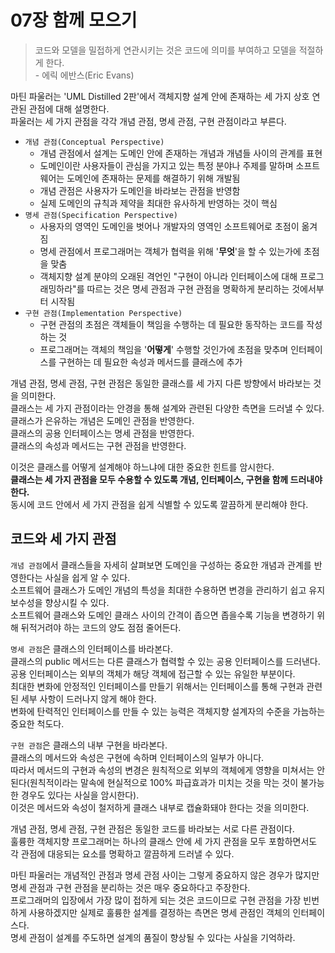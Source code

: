 # 07장 함께 모으기

> 코드와 모델을 밀접하게 연관시키는 것은 코드에 의미를 부여하고 모델을 적절하게 한다.  
> \- 에릭 에반스(Eric Evans)

마틴 파울러는 'UML Distilled 2판'에서 객체지향 설계 안에 존재하는 세 가지 상호 연관된 관점에 대해 설명한다.  
파울러는 세 가지 관점을 각각 개념 관점, 명세 관점, 구현 관점이라고 부른다.

- `개념 관점(Conceptual Perspective)`
  - 개념 관점에서 설계는 도메인 안에 존재하는 개념과 개념들 사이의 관계를 표현
  - 도메인이란 사용자들이 관심을 가지고 있는 특정 분야나 주제를 말하며 소프트웨어는 도메인에 존재하는 문제를 해결하기 위해 개발됨
  - 개념 관점은 사용자가 도메인을 바라보는 관점을 반영함
  - 실제 도메인의 규칙과 제약을 최대한 유사하게 반영하는 것이 핵심
- `명세 관점(Specification Perspective)`
  - 사용자의 영역인 도메인을 벗어나 개발자의 영역인 소프트웨어로 초점이 옮겨짐
  - 명세 관점에서 프로그래머는 객체가 협력을 위해 '**무엇**'을 할 수 있는가에 초점을 맞춤
  - 객체지향 설계 분야의 오래된 격언인 "구현이 아니라 인터페이스에 대해 프로그래밍하라"를 따르는 것은 명세 관점과 구현 관점을 명확하게 분리하는 것에서부터 시작됨
- `구현 관점(Implementation Perspective)`
  - 구현 관점의 초점은 객체들이 책임을 수행하는 데 필요한 동작하는 코드를 작성하는 것
  - 프로그래머는 객체의 책임을 '**어떻게**' 수행할 것인가에 초점을 맞추며 인터페이스를 구현하는 데 필요한 속성과 메서드를 클래스에 추가

개념 관점, 명세 관점, 구현 관점은 동일한 클래스를 세 가지 다른 방향에서 바라보는 것을 의미한다.  
클래스는 세 가지 관점이라는 안경을 통해 설계와 관련된 다양한 측면을 드러낼 수 있다.  
클래스가 은유하는 개념은 도메인 관점을 반영한다.  
클래스의 공용 인터페이스는 명세 관점을 반영한다.  
클래스의 속성과 메서드는 구현 관점을 반영한다.

이것은 클래스를 어떻게 설계해야 하느냐에 대한 중요한 힌트를 암시한다.  
**클래스는 세 가지 관점을 모두 수용할 수 있도록 개념, 인터페이스, 구현을 함께 드러내야 한다.**  
동시에 코드 안에서 세 가지 관점을 쉽게 식별할 수 있도록 깔끔하게 분리해야 한다.

## 코드와 세 가지 관점

`개념 관점`에서 클래스들을 자세히 살펴보면 도메인을 구성하는 중요한 개념과 관계를 반영한다는 사실을 쉽게 알 수 있다.  
소프트웨어 클래스가 도메인 개념의 특성을 최대한 수용하면 변경을 관리하기 쉽고 유지 보수성을 향상시킬 수 있다.  
소프트웨어 클래스와 도메인 클래스 사이의 간격이 좁으면 좁을수록 기능을 변경하기 위해 뒤적거려야 하는 코드의 양도 점점 줄어든다.

`명세 관점`은 클래스의 인터페이스를 바라본다.  
클래스의 public 메서드는 다른 클래스가 협력할 수 있는 공용 인터페이스를 드러낸다.  
공용 인터페이스는 외부의 객체가 해당 객체에 접근할 수 있는 유일한 부분이다.  
최대한 변화에 안정적인 인터페이스를 만들기 위해서는 인터페이스를 통해 구현과 관련된 세부 사항이 드러나지 않게 해야 한다.  
변화에 탄력적인 인터페이스를 만들 수 있는 능력은 객체지향 설계자의 수준을 가늠하는 중요한 척도다.

`구현 관점`은 클래스의 내부 구현을 바라본다.  
클래스의 메서드와 속성은 구현에 속하며 인터페이스의 일부가 아니다.  
따라서 메서드의 구현과 속성의 변경은 원칙적으로 외부의 객체에게 영향을 미쳐서는 안 된다(원칙적이라는 말속에 현실적으로 100% 파급효과가 미치는 것을 막는 것이 불가능한 경우도 있다는 사실을 암시한다).  
이것은 메서드와 속성이 철저하게 클래스 내부로 캡슐화돼야 한다는 것을 의미한다.

개념 관점, 명세 관점, 구현 관점은 동일한 코드를 바라보는 서로 다른 관점이다.  
훌륭한 객체지향 프로그래머는 하나의 클래스 안에 세 가지 관점을 모두 포함하면서도 각 관점에 대응되는 요소를 명확하고 깔끔하게 드러낼 수 있다.

마틴 파울러는 개념적인 관점과 명세 관점 사이는 그렇게 중요하지 않은 경우가 많지만 명세 관점과 구현 관점을 분리하는 것은 매우 중요하다고 주장한다.  
프로그래머의 입장에서 가장 많이 접하게 되는 것은 코드이므로 구현 관점을 가장 빈번하게 사용하겠지만 실제로 훌륭한 설계를 결정하는 측면은 명세 관점인 객체의 인터페이스다.  
명세 관점이 설계를 주도하면 설계의 품질이 향상될 수 있다는 사실을 기억하라.
